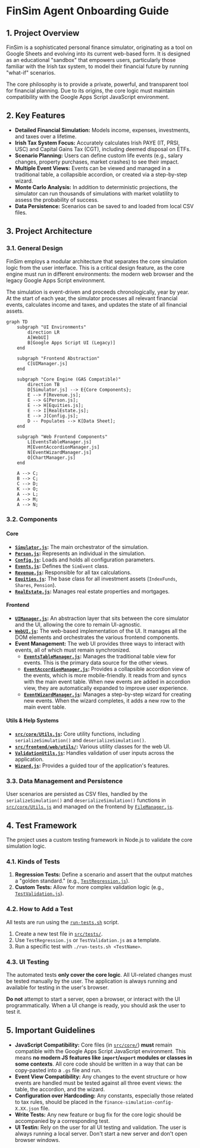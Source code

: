 # FinSim Agent Onboarding Guide

## 1. Project Overview

FinSim is a sophisticated personal finance simulator, originating as a tool on Google Sheets and evolving into its current web-based form. It is designed as an educational "sandbox" that empowers users, particularly those familiar with the Irish tax system, to model their financial future by running "what-if" scenarios.

The core philosophy is to provide a private, powerful, and transparent tool for financial planning. Due to its origins, the core logic must maintain compatibility with the Google Apps Script JavaScript environment.

## 2. Key Features

*   **Detailed Financial Simulation:** Models income, expenses, investments, and taxes over a lifetime.
*   **Irish Tax System Focus:** Accurately calculates Irish PAYE (IT, PRSI, USC) and Capital Gains Tax (CGT), including deemed disposal on ETFs.
*   **Scenario Planning:** Users can define custom life events (e.g., salary changes, property purchases, market crashes) to see their impact.
*   **Multiple Event Views:** Events can be viewed and managed in a traditional table, a collapsible accordion, or created via a step-by-step wizard.
*   **Monte Carlo Analysis:** In addition to deterministic projections, the simulator can run thousands of simulations with market volatility to assess the probability of success.
*   **Data Persistence:** Scenarios can be saved to and loaded from local CSV files.

## 3. Project Architecture

### 3.1. General Design

FinSim employs a modular architecture that separates the core simulation logic from the user interface. This is a critical design feature, as the core engine must run in different environments: the modern web browser and the legacy Google Apps Script environment.

The simulation is event-driven and proceeds chronologically, year by year. At the start of each year, the simulator processes all relevant financial events, calculates income and taxes, and updates the state of all financial assets.

```mermaid
graph TD
    subgraph "UI Environments"
        direction LR
        A[WebUI]
        B[Google Apps Script UI (Legacy)]
    end

    subgraph "Frontend Abstraction"
        C[UIManager.js]
    end

    subgraph "Core Engine (GAS Compatible)"
        direction TB
        D[Simulator.js] --> E{Core Components};
        E --> F[Revenue.js];
        E --> G[Person.js];
        E --> H[Equities.js];
        E --> I[RealEstate.js];
        E --> J[Config.js];
        D -- Populates --> K[Data Sheet];
    end
    
    subgraph "Web Frontend Components"
        L[EventsTableManager.js]
        M[EventAccordionManager.js]
        N[EventWizardManager.js]
        O[ChartManager.js]
    end

    A --> C;
    B --> C;
    C --> D;
    K --> O;
    A --> L;
    A --> M;
    A --> N;
```

### 3.2. Components

#### Core

*   **[`Simulator.js`](src/core/Simulator.js:1):** The main orchestrator of the simulation.
*   **[`Person.js`](src/core/Person.js:1):** Represents an individual in the simulation.
*   **[`Config.js`](src/core/Config.js:1):** Loads and holds all configuration parameters.
*   **[`Events.js`](src/core/Events.js:1):** Defines the `SimEvent` class.
*   **[`Revenue.js`](src/core/Revenue.js:1):** Responsible for all tax calculations.
*   **[`Equities.js`](src/core/Equities.js:1):** The base class for all investment assets (`IndexFunds`, `Shares`, `Pension`).
*   **[`RealEstate.js`](src/core/RealEstate.js:1):** Manages real estate properties and mortgages.

#### Frontend

*   **[`UIManager.js`](src/frontend/UIManager.js:1):** An abstraction layer that sits between the core simulator and the UI, allowing the core to remain UI-agnostic.
*   **[`WebUI.js`](src/frontend/web/WebUI.js:1):** The web-based implementation of the UI. It manages all the DOM elements and orchestrates the various frontend components.
*   **Event Management:** The web UI provides three ways to interact with events, all of which must remain synchronized.
    *   **[`EventsTableManager.js`](src/frontend/web/components/EventsTableManager.js:1):** Manages the traditional table view for events. This is the primary data source for the other views.
    *   **[`EventAccordionManager.js`](src/frontend/web/components/EventAccordionManager.js:1):** Provides a collapsible accordion view of the events, which is more mobile-friendly. It reads from and syncs with the main event table. When new events are added in accordion view, they are automatically expanded to improve user experience.
    *   **[`EventWizardManager.js`](src/frontend/web/components/EventWizardManager.js:1):** Manages a step-by-step wizard for creating new events. When the wizard completes, it adds a new row to the main event table.

#### Utils & Help Systems

*   **[`src/core/Utils.js`](src/core/Utils.js:1):** Core utility functions, including `serializeSimulation()` and `deserializeSimulation()`.
*   **[`src/frontend/web/utils/`](src/frontend/web/utils/):** Various utility classes for the web UI.
*   **[`ValidationUtils.js`](src/frontend/web/utils/ValidationUtils.js:1):** Handles validation of user inputs across the application.
*   **[`Wizard.js`](src/frontend/web/components/Wizard.js:1):** Provides a guided tour of the application's features.

### 3.3. Data Management and Persistence

User scenarios are persisted as CSV files, handled by the `serializeSimulation()` and `deserializeSimulation()` functions in [`src/core/Utils.js`](src/core/Utils.js:1) and managed on the frontend by [`FileManager.js`](src/frontend/web/components/FileManager.js:1).

## 4. Test Framework

The project uses a custom testing framework in Node.js to validate the core simulation logic.

### 4.1. Kinds of Tests

1.  **Regression Tests:** Define a scenario and assert that the output matches a "golden standard." (e.g., [`TestRegression.js`](src/tests/TestRegression.js:1)).
2.  **Custom Tests:** Allow for more complex validation logic (e.g., [`TestValidation.js`](src/tests/TestValidation.js:1)).

### 4.2. How to Add a Test

All tests are run using the [`run-tests.sh`](src/run-tests.sh:1) script.
1.  Create a new test file in [`src/tests/`](src/tests/).
2.  Use `TestRegression.js` or `TestValidation.js` as a template.
3.  Run a specific test with `./run-tests.sh <TestName>`.

### 4.3. UI Testing

The automated tests **only cover the core logic**. All UI-related changes must be tested manually by the user. The application is always running and available for testing in the user's browser.

**Do not** attempt to start a server, open a browser, or interact with the UI programmatically. When a UI change is ready, you should ask the user to test it.

## 5. Important Guidelines

*   **JavaScript Compatibility:** Core files (in [`src/core/`](src/core/)) **must** remain compatible with the Google Apps Script JavaScript environment. This means **no modern JS features like `import`/`export` modules or classes in some contexts**. All core code should be written in a way that can be copy-pasted into a `.gs` file and run.
*   **Event View Compatibility:** Any changes to the event structure or how events are handled must be tested against all three event views: the table, the accordion, and the wizard.
*   **Configuration over Hardcoding:** Any constants, especially those related to tax rules, should be placed in the `finance-simulation-config-X.XX.json` file.
*   **Write Tests:** Any new feature or bug fix for the core logic should be accompanied by a corresponding test. 
*   **UI Testin:** Rely on the user for all UI testing and validation. The user is always running a local server. Don't start a new server and don't open browser windows.